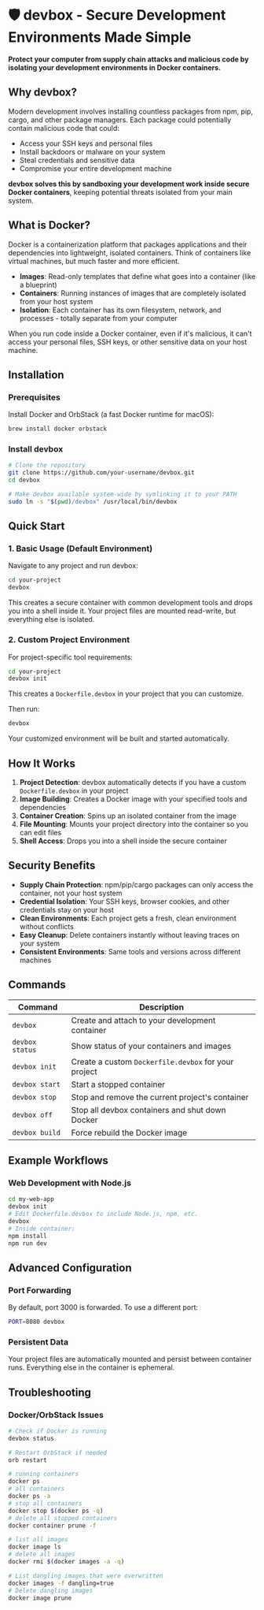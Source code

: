 # 🛡️ devbox - Secure Development Environments Made Simple

**Protect your computer from supply chain attacks and malicious code by isolating your development environments in Docker containers.**

## Why devbox?

Modern development involves installing countless packages from npm, pip, cargo, and other package managers. Each package could potentially contain malicious code that could:
- Access your SSH keys and personal files
- Install backdoors or malware on your system
- Steal credentials and sensitive data
- Compromise your entire development machine

**devbox solves this by sandboxing your development work inside secure Docker containers**, keeping potential threats isolated from your main system.

## What is Docker?

Docker is a containerization platform that packages applications and their dependencies into lightweight, isolated containers. Think of containers like virtual machines, but much faster and more efficient.

- **Images**: Read-only templates that define what goes into a container (like a blueprint)
- **Containers**: Running instances of images that are completely isolated from your host system
- **Isolation**: Each container has its own filesystem, network, and processes - totally separate from your computer

When you run code inside a Docker container, even if it's malicious, it can't access your personal files, SSH keys, or other sensitive data on your host machine.

## Installation

### Prerequisites

Install Docker and OrbStack (a fast Docker runtime for macOS):

```bash
brew install docker orbstack
```

### Install devbox

```bash
# Clone the repository
git clone https://github.com/your-username/devbox.git
cd devbox

# Make devbox available system-wide by symlinking it to your PATH
sudo ln -s "$(pwd)/devbox" /usr/local/bin/devbox
```

## Quick Start

### 1. Basic Usage (Default Environment)

Navigate to any project and run devbox:

```bash
cd your-project
devbox
```

This creates a secure container with common development tools and drops you into a shell inside it. Your project files are mounted read-write, but everything else is isolated.

### 2. Custom Project Environment

For project-specific tool requirements:

```bash
cd your-project
devbox init
```

This creates a `Dockerfile.devbox` in your project that you can customize.

Then run:

```bash
devbox
```

Your customized environment will be built and started automatically.

## How It Works

1. **Project Detection**: devbox automatically detects if you have a custom `Dockerfile.devbox` in your project
2. **Image Building**: Creates a Docker image with your specified tools and dependencies
3. **Container Creation**: Spins up an isolated container from the image
4. **File Mounting**: Mounts your project directory into the container so you can edit files
5. **Shell Access**: Drops you into a shell inside the secure container

## Security Benefits

- **Supply Chain Protection**: npm/pip/cargo packages can only access the container, not your host system
- **Credential Isolation**: Your SSH keys, browser cookies, and other credentials stay on your host
- **Clean Environments**: Each project gets a fresh, clean environment without conflicts
- **Easy Cleanup**: Delete containers instantly without leaving traces on your system
- **Consistent Environments**: Same tools and versions across different machines

## Commands

| Command | Description |
|---------|-------------|
| `devbox` | Create and attach to your development container |
| `devbox status` | Show status of your containers and images |
| `devbox init` | Create a custom `Dockerfile.devbox` for your project |
| `devbox start` | Start a stopped container |
| `devbox stop` | Stop and remove the current project's container |
| `devbox off` | Stop all devbox containers and shut down Docker |
| `devbox build` | Force rebuild the Docker image |

## Example Workflows

### Web Development with Node.js

```bash
cd my-web-app
devbox init
# Edit Dockerfile.devbox to include Node.js, npm, etc.
devbox
# Inside container:
npm install
npm run dev
```

## Advanced Configuration

### Port Forwarding

By default, port 3000 is forwarded. To use a different port:

```bash
PORT=8080 devbox
```

### Persistent Data

Your project files are automatically mounted and persist between container runs. Everything else in the container is ephemeral.

## Troubleshooting

### Docker/OrbStack Issues

```bash
# Check if Docker is running
devbox status

# Restart OrbStack if needed
orb restart

# running containers
docker ps
# all containers
docker ps -a
# stop all containers
docker stop $(docker ps -q)
# delete all stopped containers
docker container prune -f

# list all images
docker image ls
# delete all images
docker rmi $(docker images -a -q)

# List dangling images that were overwritten
docker images -f dangling=true
# Delete dangling images
docker image prune
```
